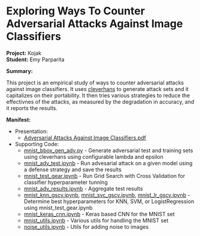 #  Exploring Ways To Counter Adversarial Attacks Against Image Classifiers

**Project:** Kojak   
**Student:** Emy Parparita   

**Summary:**

This project is an empirical study of ways to counter adversarial attacks
against image classifiers. It uses [cleverhans](http://www.cleverhans.io/) to
generate attack sets and it capitalizes on their portability. It then tries
various strategies to reduce the effectivnes of the attacks, as measured by the
degradation in accuracy, and it reports the results.


**Manifest:**  
  - Presentation:
     - [Adversarial Attacks Against Image Classifiers.pdf](Adversarial%20Attacks%20Against%20Image%20Classifiers.pdf)
  - Supporting Code:   
     - [mnist_bbox_gen_adv.py](mnist_bbox_gen_adv.py) - Generate adversarial
       test and training sets using cleverhans using configurable lambda and
       epsilon
     - [mnist_adv_test.ipynb](mnist_adv_test.ipynb) - Run advesarial attack on a
       given model using a defense strategy and save the results
     - [mnist_test_gear.ipynb](mnist_test_gear.ipynb) - Run Grid Search with
       Cross Validation for classifier hyperparameter tunning
     - [mnist_adv_results.ipynb](mnist_adv_results.ipynb) - Aggregate test results
     - [mnist_knn_gscv.ipynb](mnist_knn_gscv.ipynb), 
       [mnist_svc_gscv.ipynb](mnist_svc_gscv.ipynb), 
       [mnist_lr_gscv.ipynb](mnist_lr_gscv.ipynb) - Determine best hyperparameters 
       for KNN, SVM, or LogistRegression using mnist_test_gear.ipynb
     - [mnist_keras_cnn.ipynb](mnist_keras_cnn.ipynb) - Keras based CNN for the
       MNIST set
     - [mnist_utils.ipynb](mnist_utils.ipynb) - Various utils for handling the
       MNIST set
     - [noise_utils.ipynb](noise_utils.ipynb) - Utils for adding noise to images
